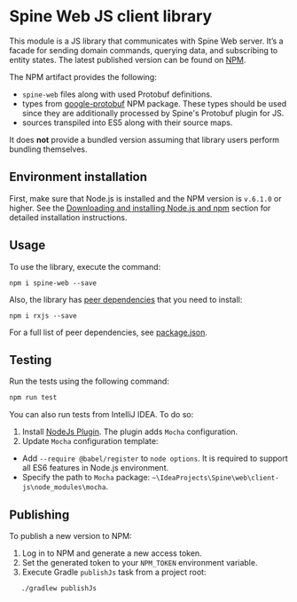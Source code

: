 # Spine Web JS client library
This module is a JS library that communicates with Spine Web server. It’s a facade for sending 
domain commands, querying data, and subscribing to entity states. The latest published version can 
be found on [NPM](https://www.npmjs.com/package/spine-web).

The NPM artifact provides the following:
* `spine-web` files along with used Protobuf definitions.
* types from [google-protobuf](https://www.npmjs.com/package/google-protobuf) NPM package.
 These types should be used since they are additionally processed by Spine's Protobuf plugin for JS.
* sources transpiled into ES5 along with their source maps.

It does **not** provide a bundled version assuming that library users perform bundling themselves.

## Environment installation

First, make sure that Node.js is installed and the NPM version is `v.6.1.0` or higher. 
See the [Downloading and installing Node.js and npm](https://docs.npmjs.com/downloading-and-installing-node-js-and-npm)
section for detailed installation instructions.

## Usage

To use the library, execute the command:

```
npm i spine-web --save
```

Also, the library has [peer dependencies](https://docs.npmjs.com/files/package.json#peerdependencies)
that you need to install:

```
npm i rxjs --save
```

For a full list of peer dependencies, see [package.json](./package.json).

## Testing

Run the tests using the following command:
```bash
npm run test
```

You can also run tests from IntelliJ IDEA. To do so:
1. Install [NodeJs Plugin](https://plugins.jetbrains.com/plugin/6098-nodejs). The plugin adds `Mocha` configuration.
2. Update `Mocha` configuration template:
  * Add `--require @babel/register` to `node options`. It is required to support all ES6 features in Node.js environment.
  * Specify the path to `Mocha` package: `~\IdeaProjects\Spine\web\client-js\node_modules\mocha`.

## Publishing

To publish a new version to NPM:
1. Log in to NPM and generate a new access token.
2. Set the generated token to your `NPM_TOKEN` environment variable.
3. Execute Gradle `publishJs` task from a project root:
 ```bash
    ./gradlew publishJs
 ``` 
